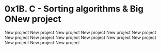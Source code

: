# 0x1B. C - Sorting algorithms & Big ONew project
New project
New project
New project
New project
New project
New project
New project
New project
New project
New project
New project
New project
New project
New project
New project
